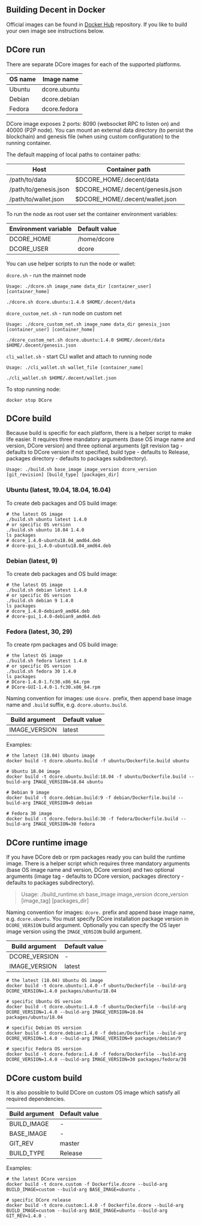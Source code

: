 Building Decent in Docker
-------------------------

Official images can be found in [Docker Hub](https://hub.docker.com/u/decentnetwork) repository. If you like to build your own image see instructions below.

## DCore run

There are separate DCore images for each of the supported platforms.

| OS name | Image name |
| ------- | ---------- |
| Ubuntu | dcore.ubuntu |
| Debian | dcore.debian |
| Fedora | dcore.fedora |

DCore image exposes 2 ports: 8090 (websocket RPC to listen on) and 40000 (P2P node).
You can mount an external data directory (to persist the blockchain) and genesis file (when using custom configuration) to the running container.

The default mapping of local paths to container paths:

| Host | Container path |
| ---- | -------------- |
| /path/to/data | $DCORE_HOME/.decent/data |
| /path/to/genesis.json | $DCORE_HOME/.decent/genesis.json |
| /path/to/wallet.json | $DCORE_HOME/.decent/wallet.json |

To run the node as root user set the container environment variables:

| Environment variable | Default value |
| -------------------- | ------------- |
| DCORE_HOME | /home/dcore |
| DCORE_USER | dcore |

You can use helper scripts to run the node or wallet:

`dcore.sh` - run the mainnet node

    Usage: ./dcore.sh image_name data_dir [container_user] [container_home]

    ./dcore.sh dcore.ubuntu:1.4.0 $HOME/.decent/data

`dcore_custom_net.sh` - run node on custom net

    Usage: ./dcore_custom_net.sh image_name data_dir genesis_json [container_user] [container_home]

    ./dcore_custom_net.sh dcore.ubuntu:1.4.0 $HOME/.decent/data $HOME/.decent/genesis.json

`cli_wallet.sh` - start CLI wallet and attach to running node

    Usage: ./cli_wallet.sh wallet_file [container_name]

    ./cli_wallet.sh $HOME/.decent/wallet.json

To stop running node:

    docker stop DCore

## DCore build

Because build is specific for each platform, there is a helper script to make life easier. It requires three mandatory arguments (base OS image name and version, DCore version) and three optional arguments (git revision tag - defaults to DCore version if not specified, build type - defaults to Release, packages directory - defaults to packages subdirectory).

    Usage: ./build.sh base_image image_version dcore_version [git_revision] [build_type] [packages_dir]

### Ubuntu (latest, 19.04, 18.04, 16.04)

To create deb packages and OS build image:

    # the latest OS image
    ./build.sh ubuntu latest 1.4.0
    # or specific OS version
    ./build.sh ubuntu 18.04 1.4.0
    ls packages
    # dcore_1.4.0-ubuntu18.04_amd64.deb
    # dcore-gui_1.4.0-ubuntu18.04_amd64.deb

### Debian (latest, 9)

To create deb packages and OS build image:

    # the latest OS image
    ./build.sh debian latest 1.4.0
    # or specific OS version
    ./build.sh debian 9 1.4.0
    ls packages
    # dcore_1.4.0-debian9_amd64.deb
    # dcore-gui_1.4.0-debian9_amd64.deb

### Fedora (latest, 30, 29)

To create rpm packages and OS build image:

    # the latest OS image
    ./build.sh fedora latest 1.4.0
    # or specific OS version
    ./build.sh fedora 30 1.4.0
    ls packages
    # DCore-1.4.0-1.fc30.x86_64.rpm
    # DCore-GUI-1.4.0-1.fc30.x86_64.rpm

Naming convention for images: use `dcore.` prefix, then append base image name and `.build` suffix, e.g. `dcore.ubuntu.build`.

| Build argument | Default value |
| --------------- | ------------- |
| IMAGE_VERSION | latest |

Examples:

    # the latest (18.04) Ubuntu image
    docker build -t dcore.ubuntu.build -f ubuntu/Dockerfile.build ubuntu

    # Ubuntu 18.04 image
    docker build -t dcore.ubuntu.build:18.04 -f ubuntu/Dockerfile.build --build-arg IMAGE_VERSION=18.04 ubuntu

    # Debian 9 image
    docker build -t dcore.debian.build:9 -f debian/Dockerfile.build --build-arg IMAGE_VERSION=9 debian

    # Fedora 30 image
    docker build -t dcore.fedora.build:30 -f fedora/Dockerfile.build --build-arg IMAGE_VERSION=30 fedora

## DCore runtime image

If you have DCore deb or rpm packages ready you can build the runtime image. There is a helper script which requires three mandatory arguments (base OS image name and version, DCore version) and two optional arguments (image tag - defaults to DCore version, packages directory - defaults to packages subdirectory).

> Usage: ./build_runtime.sh base_image image_version dcore_version [image_tag] [packages_dir]

Naming convention for images: `dcore.` prefix and append base image name, e.g. `dcore.ubuntu`. You must specify DCore installation package version in `DCORE_VERSION` build argument. Optionally you can specify the OS layer image version using the `IMAGE_VERSION` build argument.

| Build argument | Default value |
| --------------- | ------------- |
| DCORE_VERSION | - |
| IMAGE_VERSION | latest |

    # the latest (18.04) Ubuntu OS image
    docker build -t dcore.ubuntu:1.4.0 -f ubuntu/Dockerfile --build-arg DCORE_VERSION=1.4.0 packages/ubuntu/18.04

    # specific Ubuntu OS version
    docker build -t dcore.ubuntu:1.4.0 -f ubuntu/Dockerfile --build-arg DCORE_VERSION=1.4.0 --build-arg IMAGE_VERSION=18.04 packages/ubuntu/18.04

    # specific Debian OS version
    docker build -t dcore.debian:1.4.0 -f debian/Dockerfile --build-arg DCORE_VERSION=1.4.0 --build-arg IMAGE_VERSION=9 packages/debian/9

    # specific Fedora OS version
    docker build -t dcore.fedora:1.4.0 -f fedora/Dockerfile --build-arg DCORE_VERSION=1.4.0 --build-arg IMAGE_VERSION=30 packages/fedora/30

## DCore custom build

It is also possible to build DCore on custom OS image which satisfy all required dependencies.

| Build argument | Default value |
| --------------- | ------------- |
| BUILD_IMAGE | - |
| BASE_IMAGE | - |
| GIT_REV | master |
| BUILD_TYPE | Release |

Examples:

    # the latest DCore version
    docker build -t dcore.custom -f Dockerfile.dcore --build-arg BUILD_IMAGE=custom --build-arg BASE_IMAGE=ubuntu .

    # specific DCore release
    docker build -t dcore.custom:1.4.0 -f Dockerfile.dcore --build-arg BUILD_IMAGE=custom --build-arg BASE_IMAGE=ubuntu --build-arg GIT_REV=1.4.0 .
